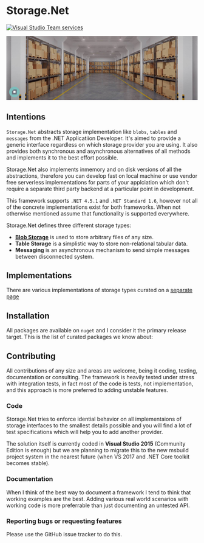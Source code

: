 # Storage.Net 

[![Visual Studio Team services](https://img.shields.io/vso/build/aloneguid/0227dea8-0e2f-40c1-b170-2e8830087355/15.svg)]()

![](doc/slide.jpg)

## Intentions

`Storage.Net` abstracts storage implementation like `blobs`, `tables` and `messages` from the .NET Applicatiion Developer. It's aimed to provide a generic interface regardless on which storage provider you are using. It also provides both synchronous and asynchronous alternatives of all methods and implements it to the best effort possible.

Storage.Net also implements inmemory and on disk versions of all the abstractions, therefore you can develop fast on local machine or use vendor free serverless implementations for parts of your applciation which don't require a separate third party backend at a particular point in development.

This framework supports `.NET 4.5.1` and `.NET Standard 1.6`, however not all of the concrete implementations exist for both frameworks. When not otherwise mentioned assume that functionality is supported everywhere.

Storage.Net defines three different storage types:

- [**Blob Storage**](doc/blob-storage/index.md) is used to store arbitrary files of any size.
- **Table Storage** is a simplistic way to store non-relational tabular data.
- **Messaging** is an asynchronous mechanism to send simple messages between disconnected system.

## Implementations

There are various implementations of storage types curated on a [separate page](doc/implementations/index.md)

## Installation

All packages are available on `nuget` and I consider it the primary release target. This is the list of curated packages we know about:

## Contributing

All contributions of any size and areas are welcome, being it coding, testing, documentation or consulting. The framework is heavily tested under stress with integration tests, in fact most of the code is tests, not implementation, and this approach is more preferred to adding unstable features.

### Code

Storage.Net tries to enforce idential behavior on all implementaions of storage interfaces to the smallest details possible and you will find a lot of test specifications which will help you to add another provider.

The solution itself is currently coded in **Visual Studio 2015** (Community Edition is enough) but we are planning to migrate this to the new msbuild project system in the nearest future (when VS 2017 and .NET Core toolkit becomes stable).

### Documentation

When I think of the best way to document a framework I tend to think that working examples are the best. Adding various real world scenarios with working code is more preferrable than just documenting an untested API.

### Reporting bugs or requesting features

Please use the GitHub issue tracker to do this.